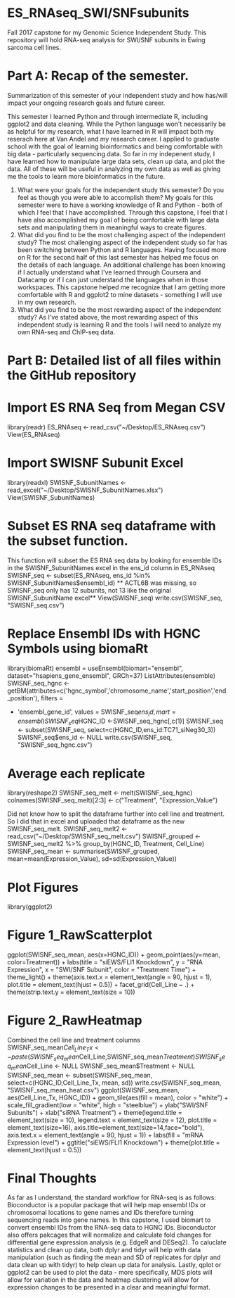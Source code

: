 # ES_RNAseq_SWI/SNFsubunits
Fall 2017 capstone for my Genomic Science Independent Study. This repository will hold RNA-seq analysis for SWI/SNF subunits in Ewing sarcoma cell lines. 

# Part A: Recap of the semester.

Summarization of this semester of your independent study and how has/will impact your ongoing research goals and future career.

This semester I learned Python and through intermediate R, including ggplot2 and data cleaning. While the Python language won't necessarily be as helpful for my research, what I have learned in R will impact both my reserach here at Van Andel and my research career. I applied to graduate school with the goal of learning bioinformatics and being comfortable with big data - particularly sequencing data. So far in my indepenent study, I have learned how to manipulate large data sets, clean up data, and plot the data. All of these will be useful in analyzing my own data as well as giving me the tools to learn more bioinformatics in the future. 
1) What were your goals for the independent study this semester? Do you feel as though you were able to accomplish them?
My goals for this semester were to have a working knowledge of R and Python - both of which I feel that I have accomplished. Through this capstone, I feel that I have also accomplished my goal of being comfortable with large data sets and manipulating them in meaningful ways to create figures. 
2) What did you find to be the most challenging aspect of the independent study?
The most challenging aspect of the independent study so far has been switching between Python and R languages. Having focused more on R for the second half of this last semester has helped me focus on the details of each language. An additional challenge has been knowing if I actually understand what I've learned through Coursera and Datacamp or if I can just understand the languages when in those workspaces. This capstone helped me recognize that I am getting more comfortable with R and ggplot2 to mine datasets - something I will use in my own research. 
3) What did you find to be the most rewarding aspect of the independent study?
As I've stated above, the most rewarding aspect of this independent study is learning R and the tools I will need to analyze my own RNA-seq and ChIP-seq data. 

# Part B: Detailed list of all files within the GitHub repository

# Import ES RNA Seq from Megan CSV
library(readr)
ES_RNAseq <- read_csv("~/Desktop/ES_RNAseq.csv")
View(ES_RNAseq)

# Import SWISNF Subunit Excel
library(readxl)
SWISNF_SubunitNames <- read_excel("~/Desktop/SWISNF_SubunitNames.xlsx")
View(SWISNF_SubunitNames)

# Subset ES RNA seq dataframe with the subset function.
This function will subset the ES RNA seq data by looking for ensemble IDs in the SWISNF_SubunitNames excel in the ens_id column in ES_RNAseq
SWISNF_seq <- subset(ES_RNAseq, ens_id %in% SWISNF_SubunitNames$ensembl_id)
** ACTL6B was missing, so SWISNF_seq only has 12 subunits, not 13 like the original SWISNF_SubunitName excel**
View(SWISNF_seq)
write.csv(SWISNF_seq, "SWISNF_seq.csv")

# Replace Ensembl IDs with HGNC Symbols using biomaRt
library(biomaRt)
ensembl = useEnsembl(biomart="ensembl", dataset="hsapiens_gene_ensembl", GRCh=37)
ListAttributes(ensemble)
SWISNF_seq_hgnc <- getBM(attributes=c('hgnc_symbol','chromosome_name','start_position','end_position'), filters =
+ 'ensembl_gene_id', values = SWISNF_seq$ens_id, mart = ensembl)
SWISNF_seq$HGNC_ID <-SWISNF_seq_hgnc[,c(1)]
SWISNF_seq <- subset(SWISNF_seq, select=c(HGNC_ID,ens_id:TC71_siNeg30_3)) 
SWISNF_seq$ens_id <- NULL
write.csv(SWISNF_seq, "SWISNF_seq_hgnc.csv")

# Average each replicate
library(reshape2)
SWISNF_seq_melt <- melt(SWISNF_seq_hgnc)
colnames(SWISNF_seq_melt)[2:3] <- c("Treatment", "Expression_Value")

Did not know how to split the dataframe further into cell line and treatment. So I did that in excel and uploaded that dataframe as the new SWISNF_seq_melt.
SWISNF_seq_melt2 <- read_csv("~/Desktop/SWISNF_seq_melt.csv")
SWISNF_grouped <- SWISNF_seq_melt2 %>% group_by(HGNC_ID, Treatment, Cell_Line)
SWISNF_seq_mean <- summarise(SWISNF_grouped, mean=mean(Expression_Value), sd=sd(Expression_Value))

# Plot Figures
library(ggplot2)

# Figure 1_RawScatterplot
ggplot(SWISNF_seq_mean, aes(x=HGNC_ID)) + geom_point(aes(y=mean, color=Treatment)) + labs(title = "siEWS/FLI1 Knockdown", y = "RNA Expression", x = "SWI/SNF Subunit", color = "Treatment Time") + theme_light() + theme(axis.text.x = element_text(angle = 90, hjust = 1), plot.title = element_text(hjust = 0.5)) + facet_grid(Cell_Line ~ .) + theme(strip.text.y = element_text(size = 10))

# Figure 2_RawHeatmap
Combined the cell line and treatment columns
SWISNF_seq_mean$Cell_Line_Tx <- paste(SWISNF_seq_mean$Cell_Line,SWISNF_seq_mean$Treatment)
SWISNF_seq_mean$Cell_Line <- NULL
SWISNF_seq_mean$Treatment <- NULL
SWISNF_seq_mean <- subset(SWISNF_seq_mean, select=c(HGNC_ID,Cell_Line_Tx, mean, sd))
write.csv(SWISNF_seq_mean, "SWISNF_seq_mean_heat.csv")
ggplot(SWISNF_seq_mean, aes(Cell_Line_Tx, HGNC_ID)) + geom_tile(aes(fill = mean), color = "white") + scale_fill_gradient(low = "white", high = "steelblue") + ylab("SWI/SNF Subunits") + xlab("siRNA Treatment") + theme(legend.title = element_text(size = 10), legend.text = element_text(size = 12), plot.title = element_text(size=16), axis.title=element_text(size=14,face="bold"), axis.text.x = element_text(angle = 90, hjust = 1)) + labs(fill = "mRNA Expression level") + ggtitle("siEWS/FLI1 Knockdown") + theme(plot.title = element_text(hjust = 0.5))

# Final Thoughts
As far as I understand, the standard workflow for RNA-seq is as follows: Bioconductor is a popular package that will help map ensembl IDs or chromosomal locations to gene names and IDs therefore turning sequencing reads into gene names. In this capstone, I used biomart to convert ensembl IDs from the RNA-seq data to HGNC IDs. Bioconductor also offers pakcages that will normalize and calculate fold changes for differential gene expression analysis (e.g. EdgeR and DESeq2). To caluclate statistics and clean up data, both dplyr and tidyr will help with data manipulation (such as finding the mean and SD of replicates for dplyr and data clean up with tidyr) to help clean up data for analysis. Lastly, qplot or ggplot2 can be used to plot the data - more specifically, MDS plots will allow for variation in the data and heatmap clustering will allow for expression changes to be presented in a clear and meaningful format. 
